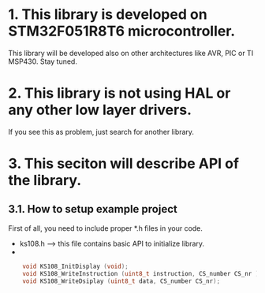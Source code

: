 # 1. This library is developed on STM32F051R8T6 microcontroller.

This library will be developed also on other architectures like AVR,
PIC or TI MSP430. Stay tuned.

# 2. This library is not using HAL or any other low layer drivers. 

If you see this as problem, just search for another library. 

# 3. This seciton will describe API of the library.

##	3.1. How to setup example project
	
First of all, you need to include proper *.h files in your code.

* ks108.h --> this file contains basic API to initialize library.
* 

```c
	void KS108_InitDisplay (void);
    void KS108_WriteInstruction (uint8_t instruction, CS_number CS_nr );
    void KS108_WriteDsiplay (uint8_t data, CS_number CS_nr);
```



